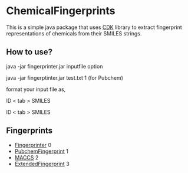 # ChemicalFingerprints


This is a simple java package that uses [CDK](https://cdk.github.io/) library to extract fingerprint representations of chemicals from their SMILES strings.

## How to use?

java -jar fingerprinter.jar inputfile option

java -jar fingerptinter.jar test.txt 1 (for Pubchem) 

format your input file as,

ID < tab > SMILES

ID < tab > SMILES


## Fingerprints
*  [Fingerprinter](https://cdk.github.io/)  0
*  [PubchemFingerprint](https://cdk.github.io/) 1
*  [MACCS](https://cdk.github.io/) 2
*  [ExtendedFingerprint](https://cdk.github.io/) 3
